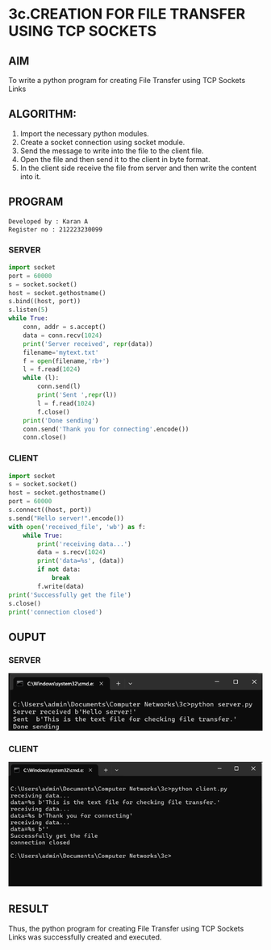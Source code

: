 # 3c.CREATION FOR FILE TRANSFER USING TCP SOCKETS
## AIM
To write a python program for creating File Transfer using TCP Sockets Links
## ALGORITHM:
1. Import the necessary python modules.
2. Create a socket connection using socket module.
3. Send the message to write into the file to the client file.
4. Open the file and then send it to the client in byte format.
5. In the client side receive the file from server and then write the content into it.
## PROGRAM
```
Developed by : Karan A
Register no : 212223230099
```
### SERVER
```py
import socket 
port = 60000 
s = socket.socket() 
host = socket.gethostname() 
s.bind((host, port)) 
s.listen(5) 
while True:
    conn, addr = s.accept() 
    data = conn.recv(1024)
    print('Server received', repr(data))
    filename='mytext.txt'
    f = open(filename,'rb+')
    l = f.read(1024)
    while (l):
        conn.send(l)
        print('Sent ',repr(l))
        l = f.read(1024)
        f.close()
    print('Done sending')
    conn.send('Thank you for connecting'.encode())
    conn.close()
```
### CLIENT
```py
import socket
s = socket.socket()
host = socket.gethostname()
port = 60000
s.connect((host, port))
s.send("Hello server!".encode())
with open('received_file', 'wb') as f:
    while True:
        print('receiving data...')
        data = s.recv(1024)
        print('data=%s', (data))
        if not data:
            break
        f.write(data)
print('Successfully get the file')
s.close()
print('connection closed')
```
## OUPUT
### SERVER
![output1](image-1.png)
### CLIENT
![output2](image.png)
## RESULT
Thus, the python program for creating File Transfer using TCP Sockets Links was 
successfully created and executed.
